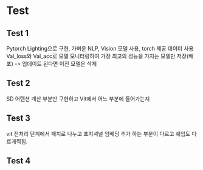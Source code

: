 # Test

## Test 1

Pytorch Lighting으로 구현, 가벼운 NLP, Vision 모델 사용, torch 제공 데이터 사용 
Val_loss와 Val_acc로 모델 모니터링하여 가장 최고의 성능을 가지는 모델만 저장(배포) -> 업데이트 된다면 이전 모델은 삭제


## Test 2
SD 어탠션 계산 부분만 구현하고 Vit에서 어느 부분에 들어가는지

## Test 3
vit 전처리 단계에서 패치로 나누고 포지셔널 임베딩 추가 하는 부분이 다르고 쉐입도 다르게찍힘.
## Test 4